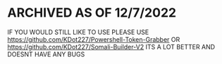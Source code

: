 # ARCHIVED AS OF 12/7/2022

IF YOU WOULD STILL LIKE TO USE PLEASE USE https://github.com/KDot227/Powershell-Token-Grabber OR https://github.com/KDot227/Somali-Builder-V2 ITS A LOT BETTER AND DOESNT HAVE ANY BUGS
